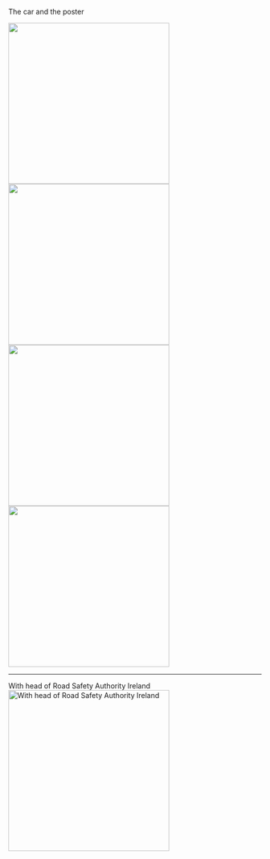 The car and the poster

<img src="https://github.com/thehoffmann/smart-traffic/raw/master/photos/1418935833596.jpg" height="320px" />
<img src="https://github.com/thehoffmann/smart-traffic/raw/master/photos/IMG_20150106_100718.jpg" height="320px" />
<img src="https://github.com/thehoffmann/smart-traffic/raw/master/photos/IMG_20150106_104321.jpg" height="320px" />
<img src="https://github.com/thehoffmann/smart-traffic/raw/master/photos/IMG_20150106_175523.jpg" height="320px" />
<hr>
With head of Road Safety Authority Ireland

<img src="https://github.com/thehoffmann/smart-traffic/raw/master/photos/IMG_20150109_113029.jpg" height="320px" alt="With head of Road Safety Authority Ireland" />
